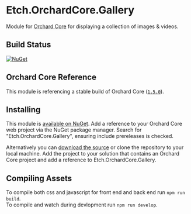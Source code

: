 # Etch.OrchardCore.Gallery

Module for [Orchard Core](https://github.com/OrchardCMS/OrchardCore) for displaying a collection of images & videos.

## Build Status

[![NuGet](https://img.shields.io/nuget/v/Etch.OrchardCore.Gallery.svg)](https://www.nuget.org/packages/Etch.OrchardCore.Gallery)

## Orchard Core Reference

This module is referencing a stable build of Orchard Core ([`1.5.0`](https://www.nuget.org/packages/OrchardCore.Module.Targets/1.5.0)).

## Installing

This module is [available on NuGet](https://www.nuget.org/packages/Etch.OrchardCore.Gallery). Add a reference to your Orchard Core web project via the NuGet package manager. Search for "Etch.OrchardCore.Gallery", ensuring include prereleases is checked.

Alternatively you can [download the source](https://github.com/etchuk/Etch.OrchardCore.Gallery/archive/master.zip) or clone the repository to your local machine. Add the project to your solution that contains an Orchard Core project and add a reference to Etch.OrchardCore.Gallery.

## Compiling Assets

To compile both css and javascript for front end and back end run `npm run build`.  
To compile and watch during devlopment run `npm run develop`.
